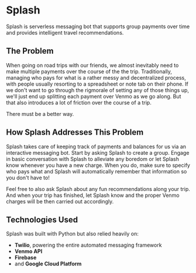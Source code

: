 # Splash

Splash is serverless messaging bot that supports group payments over time and provides intelligent travel recommendations. 

## The Problem

When going on road trips with our friends, we almost inevitably need to make multiple payments over the course of the the trip. Traditionally, managing who pays for what is a rather messy and decentralized process, with people usually resorting to a spreadsheet or note tab on their phone. If we don't want to go through the rigmorale of setting any of those things up, we'll just end up splitting each payment over Venmo as we go along. But that also introduces a lot of friction over the course of a trip. 

There must be a better way.

## How Splash Addresses This Problem

Splash takes care of keeping track of payments and balances for us via an interactive messaging bot. Start by asking Splash to create a group. Engage in basic conversation with Splash to alleviate any boredom or let Splash know whenever you have a new charge. When you do, make sure to specify who pays what and Splash will automatically remember that information so you don't have to!

Feel free to also ask Splash about any fun recommendations along your trip. And when your trip has finished, let Splash know and the proper Venmo charges will be then carried out accordingly.

## Technologies Used

Splash was built with Python but also relied heavily on:
* **Twilio**, powering the entire automated messaging framework
* **Venmo API**
* **Firebase**
* and **Google Cloud Platform**
